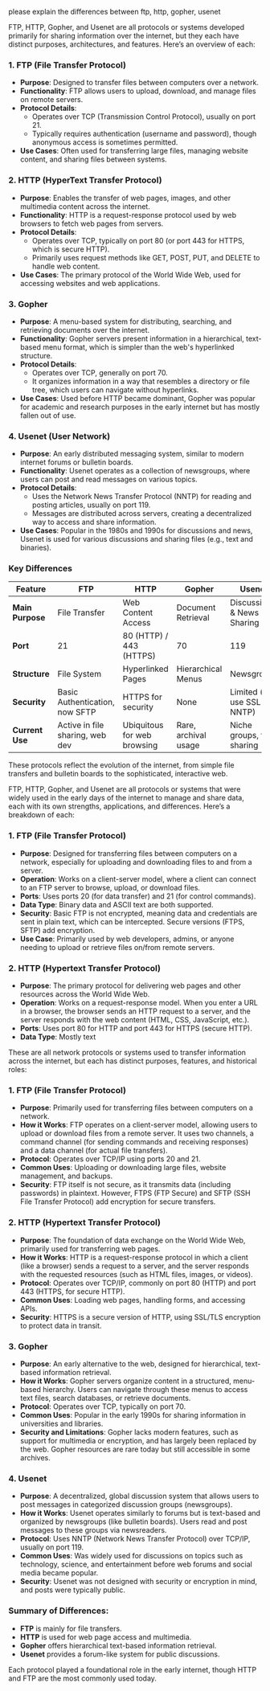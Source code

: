 please explain the differences between ftp, http, gopher, usenet


FTP, HTTP, Gopher, and Usenet are all protocols or systems developed primarily for sharing information over the internet, but they each have distinct purposes, architectures, and features. Here’s an overview of each:

### 1. FTP (File Transfer Protocol)
- **Purpose**: Designed to transfer files between computers over a network.
- **Functionality**: FTP allows users to upload, download, and manage files on remote servers.
- **Protocol Details**: 
  - Operates over TCP (Transmission Control Protocol), usually on port 21.
  - Typically requires authentication (username and password), though anonymous access is sometimes permitted.
- **Use Cases**: Often used for transferring large files, managing website content, and sharing files between systems.

### 2. HTTP (HyperText Transfer Protocol)
- **Purpose**: Enables the transfer of web pages, images, and other multimedia content across the internet.
- **Functionality**: HTTP is a request-response protocol used by web browsers to fetch web pages from servers.
- **Protocol Details**:
  - Operates over TCP, typically on port 80 (or port 443 for HTTPS, which is secure HTTP).
  - Primarily uses request methods like GET, POST, PUT, and DELETE to handle web content.
- **Use Cases**: The primary protocol of the World Wide Web, used for accessing websites and web applications.

### 3. Gopher
- **Purpose**: A menu-based system for distributing, searching, and retrieving documents over the internet.
- **Functionality**: Gopher servers present information in a hierarchical, text-based menu format, which is simpler than the web's hyperlinked structure.
- **Protocol Details**:
  - Operates over TCP, generally on port 70.
  - It organizes information in a way that resembles a directory or file tree, which users can navigate without hyperlinks.
- **Use Cases**: Used before HTTP became dominant, Gopher was popular for academic and research purposes in the early internet but has mostly fallen out of use.

### 4. Usenet (User Network)
- **Purpose**: An early distributed messaging system, similar to modern internet forums or bulletin boards.
- **Functionality**: Usenet operates as a collection of newsgroups, where users can post and read messages on various topics.
- **Protocol Details**:
  - Uses the Network News Transfer Protocol (NNTP) for reading and posting articles, usually on port 119.
  - Messages are distributed across servers, creating a decentralized way to access and share information.
- **Use Cases**: Popular in the 1980s and 1990s for discussions and news, Usenet is used for various discussions and sharing files (e.g., text and binaries).

### Key Differences
| Feature         | FTP                          | HTTP                         | Gopher                       | Usenet                       |
|-----------------|------------------------------|------------------------------|------------------------------|------------------------------|
| **Main Purpose**| File Transfer                | Web Content Access           | Document Retrieval           | Discussion & News Sharing    |
| **Port**        | 21                           | 80 (HTTP) / 443 (HTTPS)      | 70                           | 119                          |
| **Structure**   | File System                  | Hyperlinked Pages            | Hierarchical Menus           | Newsgroups                   |
| **Security**    | Basic Authentication, now SFTP | HTTPS for security          | None                         | Limited (can use SSL on NNTP)|
| **Current Use** | Active in file sharing, web dev | Ubiquitous for web browsing | Rare, archival usage         | Niche groups, file-sharing   |

These protocols reflect the evolution of the internet, from simple file transfers and bulletin boards to the sophisticated, interactive web.













FTP, HTTP, Gopher, and Usenet are all protocols or systems that were widely used in the early days of the internet to manage and share data, each with its own strengths, applications, and differences. Here’s a breakdown of each:

### 1. **FTP (File Transfer Protocol)**
   - **Purpose**: Designed for transferring files between computers on a network, especially for uploading and downloading files to and from a server.
   - **Operation**: Works on a client-server model, where a client can connect to an FTP server to browse, upload, or download files.
   - **Ports**: Uses ports 20 (for data transfer) and 21 (for control commands).
   - **Data Type**: Binary data and ASCII text are both supported.
   - **Security**: Basic FTP is not encrypted, meaning data and credentials are sent in plain text, which can be intercepted. Secure versions (FTPS, SFTP) add encryption.
   - **Use Case**: Primarily used by web developers, admins, or anyone needing to upload or retrieve files on/from remote servers.

### 2. **HTTP (Hypertext Transfer Protocol)**
   - **Purpose**: The primary protocol for delivering web pages and other resources across the World Wide Web.
   - **Operation**: Works on a request-response model. When you enter a URL in a browser, the browser sends an HTTP request to a server, and the server responds with the web content (HTML, CSS, JavaScript, etc.).
   - **Ports**: Uses port 80 for HTTP and port 443 for HTTPS (secure HTTP).
   - **Data Type**: Mostly text











These are all network protocols or systems used to transfer information across the internet, but each has distinct purposes, features, and historical roles:

### 1. **FTP (File Transfer Protocol)**
   - **Purpose**: Primarily used for transferring files between computers on a network.
   - **How it Works**: FTP operates on a client-server model, allowing users to upload or download files from a remote server. It uses two channels, a command channel (for sending commands and receiving responses) and a data channel (for actual file transfers).
   - **Protocol**: Operates over TCP/IP using ports 20 and 21.
   - **Common Uses**: Uploading or downloading large files, website management, and backups.
   - **Security**: FTP itself is not secure, as it transmits data (including passwords) in plaintext. However, FTPS (FTP Secure) and SFTP (SSH File Transfer Protocol) add encryption for secure transfers.

### 2. **HTTP (Hypertext Transfer Protocol)**
   - **Purpose**: The foundation of data exchange on the World Wide Web, primarily used for transferring web pages.
   - **How it Works**: HTTP is a request-response protocol in which a client (like a browser) sends a request to a server, and the server responds with the requested resources (such as HTML files, images, or videos).
   - **Protocol**: Operates over TCP/IP, commonly on port 80 (HTTP) and port 443 (HTTPS, for secure HTTP).
   - **Common Uses**: Loading web pages, handling forms, and accessing APIs.
   - **Security**: HTTPS is a secure version of HTTP, using SSL/TLS encryption to protect data in transit.

### 3. **Gopher**
   - **Purpose**: An early alternative to the web, designed for hierarchical, text-based information retrieval.
   - **How it Works**: Gopher servers organize content in a structured, menu-based hierarchy. Users can navigate through these menus to access text files, search databases, or retrieve documents.
   - **Protocol**: Operates over TCP, typically on port 70.
   - **Common Uses**: Popular in the early 1990s for sharing information in universities and libraries.
   - **Security and Limitations**: Gopher lacks modern features, such as support for multimedia or encryption, and has largely been replaced by the web. Gopher resources are rare today but still accessible in some archives.

### 4. **Usenet**
   - **Purpose**: A decentralized, global discussion system that allows users to post messages in categorized discussion groups (newsgroups).
   - **How it Works**: Usenet operates similarly to forums but is text-based and organized by newsgroups (like bulletin boards). Users read and post messages to these groups via newsreaders.
   - **Protocol**: Uses NNTP (Network News Transfer Protocol) over TCP/IP, usually on port 119.
   - **Common Uses**: Was widely used for discussions on topics such as technology, science, and entertainment before web forums and social media became popular.
   - **Security**: Usenet was not designed with security or encryption in mind, and posts were typically public.

### Summary of Differences:
- **FTP** is mainly for file transfers.
- **HTTP** is used for web page access and multimedia.
- **Gopher** offers hierarchical text-based information retrieval.
- **Usenet** provides a forum-like system for public discussions.

Each protocol played a foundational role in the early internet, though HTTP and FTP are the most commonly used today.
